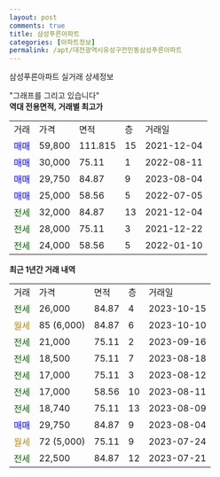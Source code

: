 ```yaml
---
layout: post
comments: true
title: 삼성푸른아파트
categories: [아파트정보]
permalink: /apt/대전광역시유성구전민동삼성푸른아파트
---
```


삼성푸른아파트 실거래 상세정보

<script type="text/javascript">
  google.charts.load('current', {'packages':['line', 'corechart']});
  google.charts.setOnLoadCallback(drawChart);

  function drawChart() {
    var data = new google.visualization.DataTable();
    data.addColumn('date', '거래일');
    data.addColumn('number', "매매");
    data.addColumn('number', "전세");
    data.addColumn('number', "전매");

    data.addRows([[new Date(Date.parse("2023-10-15")), null, 26000, null], [new Date(Date.parse("2023-10-10")), null, null, null], [new Date(Date.parse("2023-09-16")), null, 21000, null], [new Date(Date.parse("2023-08-18")), null, 18500, null], [new Date(Date.parse("2023-08-12")), null, 17000, null], [new Date(Date.parse("2023-08-11")), null, 17000, null], [new Date(Date.parse("2023-08-09")), null, 18740, null], [new Date(Date.parse("2023-08-04")), 29750, null, null], [new Date(Date.parse("2023-07-24")), null, null, null], [new Date(Date.parse("2023-07-21")), null, 22500, null]]);

    var options = {
      hAxis: {
        format: 'yyyy/MM/dd'
      },    
      lineWidth: 0,
      pointsVisible: true,    
      title: '최근 1년간 유형별 실거래가 분포',
      legend: { position: 'bottom' }
    };

    var formatter = new google.visualization.NumberFormat({pattern:'###,###'} );
    formatter.format(data, 1);
    formatter.format(data, 2);
    
    setTimeout(function() {
        var chart = new google.visualization.LineChart(document.getElementById('columnchart_material'));
        chart.draw(data, (options));
        document.getElementById('loading').style.display = 'none';
    }, 200);
  }
</script>


<div id="loading" style="z-index:20; display: block; margin-left: 0px">"그래프를 그리고 있습니다"</div>
<div id="columnchart_material" style="width: 95%; margin-left: 0px; display: block"></div>
<!-- contents start -->
<b>역대 전용면적, 거래별 최고가</b>
<table class="sortable">
    <tr>
      <td>거래</td>
      <td>가격</td>
      <td>면적</td>
      <td>층</td>
      <td>거래일</td>
    </tr>
        <tr>
          <td><a style="color: blue">매매</a></td>
          <td>59,800</td>
          <td>111.815</td>
          <td>15</td>
          <td>2021-12-04</td>
        </tr>            <tr>
          <td><a style="color: blue">매매</a></td>
          <td>30,000</td>
          <td>75.11</td>
          <td>1</td>
          <td>2022-08-11</td>
        </tr>            <tr>
          <td><a style="color: blue">매매</a></td>
          <td>29,750</td>
          <td>84.87</td>
          <td>9</td>
          <td>2023-08-04</td>
        </tr>            <tr>
          <td><a style="color: blue">매매</a></td>
          <td>25,000</td>
          <td>58.56</td>
          <td>5</td>
          <td>2022-07-05</td>
        </tr>        
        <tr>
              <td><a style="color: darkgreen">전세</a></td>
              <td>32,000</td>
              <td>84.87</td>
              <td>13</td>
              <td>2021-12-04</td>
            </tr>            <tr>
              <td><a style="color: darkgreen">전세</a></td>
              <td>28,000</td>
              <td>75.11</td>
              <td>3</td>
              <td>2021-12-22</td>
            </tr>            <tr>
              <td><a style="color: darkgreen">전세</a></td>
              <td>24,000</td>
              <td>58.56</td>
              <td>5</td>
              <td>2022-01-10</td>
            </tr>        
    
</table>

<b>최근 1년간 거래 내역</b>

<table class="sortable">
    <tr>
      <td>거래</td>
      <td>가격</td>
      <td>면적</td>
      <td>층</td>
      <td>거래일</td>
    </tr>
    <tr>
      <td><a style="color: darkgreen">전세</a></td>
      <td>26,000</td>
      <td>84.87</td>
      <td>4</td>
      <td>2023-10-15</td>
    </tr>          <tr>
      <td><a style="color: darkgoldenrod">월세</a></td>
      <td>85 (6,000)</td>
      <td>84.87</td>
      <td>6</td>
      <td>2023-10-10</td>
    </tr>          <tr>
      <td><a style="color: darkgreen">전세</a></td>
      <td>21,000</td>
      <td>75.11</td>
      <td>2</td>
      <td>2023-09-16</td>
    </tr>          <tr>
      <td><a style="color: darkgreen">전세</a></td>
      <td>18,500</td>
      <td>75.11</td>
      <td>7</td>
      <td>2023-08-18</td>
    </tr>          <tr>
      <td><a style="color: darkgreen">전세</a></td>
      <td>17,000</td>
      <td>75.11</td>
      <td>3</td>
      <td>2023-08-12</td>
    </tr>          <tr>
      <td><a style="color: darkgreen">전세</a></td>
      <td>17,000</td>
      <td>58.56</td>
      <td>10</td>
      <td>2023-08-11</td>
    </tr>          <tr>
      <td><a style="color: darkgreen">전세</a></td>
      <td>18,740</td>
      <td>75.11</td>
      <td>13</td>
      <td>2023-08-09</td>
    </tr>          <tr>
      <td><a style="color: blue">매매</a></td>
      <td>29,750</td>
      <td>84.87</td>
      <td>9</td>
      <td>2023-08-04</td>
    </tr>          <tr>
      <td><a style="color: darkgoldenrod">월세</a></td>
      <td>72 (5,000)</td>
      <td>75.11</td>
      <td>9</td>
      <td>2023-07-24</td>
    </tr>          <tr>
      <td><a style="color: darkgreen">전세</a></td>
      <td>22,500</td>
      <td>84.87</td>
      <td>12</td>
      <td>2023-07-21</td>
    </tr>      </table>
<!-- contents end -->    


